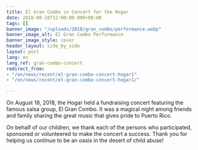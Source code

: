 ```yaml
---
title: El Gran Combo in Concert for the Hogar
date: 2018-08-18T12:00:00.000+00:00
tags: []
banner_image: "/uploads/2018/gran_combo/performance.webp"
banner_image_alt: El Gran Combo Performance
banner_image_style: cover
header_layout: side_by_side
layout: post
lang: en
lang_ref: gran-combo-concert
redirect_from:
- "/en/news/recent/el-gran-combo-concert-hogar1"
- "/en/news/recent/el-gran-combo-concert-hogar1/"

---
```

On August 18, 2018, the Hogar held a fundraising concert featuring the famous salsa group, El Gran Combo. It was a magical night among friends and family sharing the great music that gives pride to Puerto Rico.

On behalf of our children, we thank each of the persons who participated, sponsored or volunteered to make the concert a success. Thank you for helping us continue to be an oasis in the desert of child abuse!